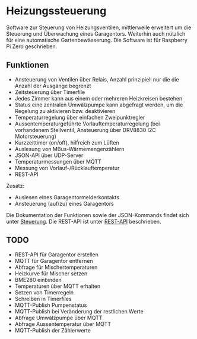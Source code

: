 # Heizungssteuerung

Software zur Steuerung von Heizungsventilen, mittlerweile erweitert um die Steuerung und Überwachung eines Garagentors. Weiterhin auch nützlich für eine automatische Gartenbewässerung. Die Software ist für Raspberry Pi Zero geschrieben.

## Funktionen
- Ansteuerung von Ventilen über Relais, Anzahl prinzipiell nur die die Anzahl der Ausgänge begrenzt
- Zeitsteuerung über Timerfile
- Jedes Zimmer kann aus einem oder mehreren Heizkreisen bestehen
- Status eine zentralen Umwälzpumpe kann abgefragt werden, um die Regelung zu aktivieren bzw. deaktivieren
- Temperaturregelung über einfachen Zweipunktregler
- Aussentemperaturgeführte Vorlauftemperaturregelung (bei vorhandenem Stellventil, Ansteuerung über DRV8830 I2C Motorsteuerung)
- Kurzzeittimer (on/off), hilfreich zum Lüften
- Auslesung von MBus-Wärmemengenzählern
- JSON-API über UDP-Server
- Temperaturmessungen über MQTT
- Messung von Vorlauf-/Rücklauftemperatur
- REST-API

Zusatz:
- Auslesen eines Garagentormelderkontakts
- Ansteuerung (auf/zu) eines Garagentors

Die Dokumentation der Funktionen sowie der JSON-Kommands findet sich unter [Steuerung](steuerung.md).
Die REST-API ist unter [REST-API](restapi.md) beschrieben.

## TODO
- REST-API für Garagentor erstellen
- MQTT für Garagentor entfernen
- Abfrage für Mischertemperaturen
- Heizkurve für Mischer setzen
- BME280 einbinden
- Temperaturen über MQTT erhalten
- Setzen von Timerregeln
- Schreiben in Timerfiles
- MQTT-Publish Pumpenstatus
- MQTT-Publish bei Veränderung der restlichen Werte
- Abfrage Umwälzpumpe über MQTT
- Abfrage Aussentemperatur über MQTT 
- MQTT-Publish der Zählerwerte


